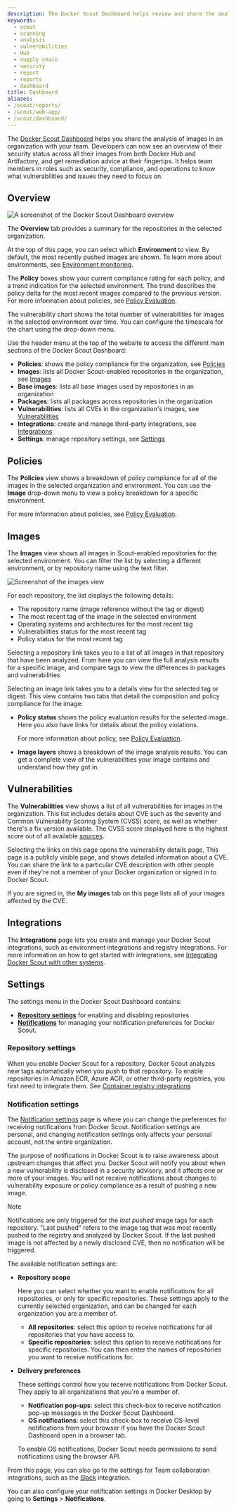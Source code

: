 ```yaml
---
description: The Docker Scout Dashboard helps review and share the analysis of images.
keywords:
  - scout
  - scanning
  - analysis
  - vulnerabilities
  - Hub
  - supply chain
  - security
  - report
  - reports
  - dashboard
title: Dashboard
aliases:
- /scout/reports/
- /scout/web-app/
- /scout/dashboard/
---
```


The [Docker Scout Dashboard](https://scout.docker.com/) helps you share the
analysis of images in an organization with your team. Developers can now see an
overview of their security status across all their images from both Docker Hub
and Artifactory, and get remediation advice at their fingertips. It helps team
members in roles such as security, compliance, and operations to know what
vulnerabilities and issues they need to focus on.

## Overview

![A screenshot of the Docker Scout Dashboard overview](../images/dashboard-overview.webp?border=true)

The **Overview** tab provides a summary for the repositories in the selected
organization.

At the top of this page, you can select which **Environment** to view.
By default, the most recently pushed images are shown. To learn more about
environments, see [Environment monitoring](/manuals/scout/integrations/environment/_index.md).

The **Policy** boxes show your current compliance rating for each policy, and a
trend indication for the selected environment. The trend describes the policy
delta for the most recent images compared to the previous version.
For more information about policies, see [Policy Evaluation](/manuals/scout/policy/_index.md).

The vulnerability chart shows the total number of vulnerabilities for images in
the selected environment over time. You can configure the timescale for the
chart using the drop-down menu.

Use the header menu at the top of the website to access the different main
sections of the Docker Scout Dashboard:

- **Policies**: shows the policy compliance for the organization, see [Policies](#policies)
- **Images**: lists all Docker Scout-enabled repositories in the organization, see [Images](#images)
- **Base images**: lists all base images used by repositories in an organization
- **Packages**: lists all packages across repositories in the organization
- **Vulnerabilities**: lists all CVEs in the organization's images, see [Vulnerabilities](#vulnerabilities)
- **Integrations**: create and manage third-party integrations, see [Integrations](#integrations)
- **Settings**: manage repository settings, see [Settings](#settings)

## Policies

The **Policies** view shows a breakdown of policy compliance for all of the
images in the selected organization and environment. You can use the **Image**
drop-down menu to view a policy breakdown for a specific environment.

For more information about policies, see [Policy Evaluation](/manuals/scout/policy/_index.md).

## Images

The **Images** view shows all images in Scout-enabled repositories for the selected environment.
You can filter the list by selecting a different environment, or by repository name using the text filter.

![Screenshot of the images view](../images/dashboard-images.webp)

For each repository, the list displays the following details:

- The repository name (image reference without the tag or digest)
- The most recent tag of the image in the selected environment
- Operating systems and architectures for the most recent tag
- Vulnerabilities status for the most recent tag
- Policy status for the most recent tag

Selecting a repository link takes you to a list of all images in that repository that have been analyzed.
From here you can view the full analysis results for a specific image,
and compare tags to view the differences in packages and vulnerabilities

Selecting an image link takes you to a details view for the selected tag or digest.
This view contains two tabs that detail the composition and policy compliance for the image:

- **Policy status** shows the policy evaluation results for the selected image.
  Here you also have links for details about the policy violations.

  For more information about policy, see [Policy Evaluation](/manuals/scout/policy/_index.md).

- **Image layers** shows a breakdown of the image analysis results.
  You can get a complete view of the vulnerabilities your image contains
  and understand how they got in.

## Vulnerabilities

The **Vulnerabilities** view shows a list of all vulnerabilities for images in the organization.
This list includes details about CVE such as the severity and Common Vulnerability Scoring System (CVSS) score,
as well as whether there's a fix version available.
The CVSS score displayed here is the highest score out of all available [sources](/manuals/scout/deep-dive/advisory-db-sources.md).

Selecting the links on this page opens the vulnerability details page,
This page is a publicly visible page, and shows detailed information about a CVE.
You can share the link to a particular CVE description with other people
even if they're not a member of your Docker organization or signed in to Docker Scout.

If you are signed in, the **My images** tab on this page lists all of your images
affected by the CVE.

## Integrations

The **Integrations** page lets you create and manage your Docker Scout
integrations, such as environment integrations and registry integrations. For
more information on how to get started with integrations, see
[Integrating Docker Scout with other systems](/manuals/scout/integrations/_index.md).

## Settings

The settings menu in the Docker Scout Dashboard contains:

- [**Repository settings**](#repository-settings) for enabling and disabling repositories
- [**Notifications**](#notification-settings) for managing your notification preferences for Docker Scout.

### Repository settings

When you enable Docker Scout for a repository,
Docker Scout analyzes new tags automatically when you push to that repository.
To enable repositories in Amazon ECR, Azure ACR, or other third-party registries,
you first need to integrate them.
See [Container registry integrations](/manuals/scout/integrations/_index.md#container-registries)

### Notification settings

The [Notification settings](https://scout.docker.com/settings/notifications)
page is where you can change the preferences for receiving notifications from
Docker Scout. Notification settings are personal, and changing notification
settings only affects your personal account, not the entire organization.

The purpose of notifications in Docker Scout is to raise awareness about
upstream changes that affect you. Docker Scout will notify you about when a new
vulnerability is disclosed in a security advisory, and it affects one or more
of your images. You will not receive notifications about changes to
vulnerability exposure or policy compliance as a result of pushing a new image.

> [!NOTE]
>
> Notifications are only triggered for the *last pushed* image tags for each
> repository. "Last pushed" refers to the image tag that was most recently
> pushed to the registry and analyzed by Docker Scout. If the last pushed image
> is not affected by a newly disclosed CVE, then no notification will be
> triggered.

The available notification settings are:

- **Repository scope**

  Here you can select whether you want to enable notifications for all
  repositories, or only for specific repositories. These settings apply to the
  currently selected organization, and can be changed for each organization you
  are a member of.

  - **All repositories**: select this option to receive notifications for all
    repositories that you have access to.
  - **Specific repositories**: select this option to receive notifications for
    specific repositories. You can then enter the names of repositories you
    want to receive notifications for.

- **Delivery preferences**

  These settings control how you receive notifications from Docker Scout. They
  apply to all organizations that you're a member of.

  - **Notification pop-ups**: select this check-box to receive notification
    pop-up messages in the Docker Scout Dashboard.
  - **OS notifications**: select this check-box to receive OS-level notifications
    from your browser if you have the Docker Scout Dashboard open in a browser
    tab.
  
  To enable OS notifications, Docker Scout needs permissions to send
  notifications using the browser API.

From this page, you can also go to the settings for Team collaboration
integrations, such as the [Slack](/manuals/scout/integrations/team-collaboration/slack.md)
integration.

You can also configure your notification settings in Docker Desktop by going
to **Settings** > **Notifications**.
